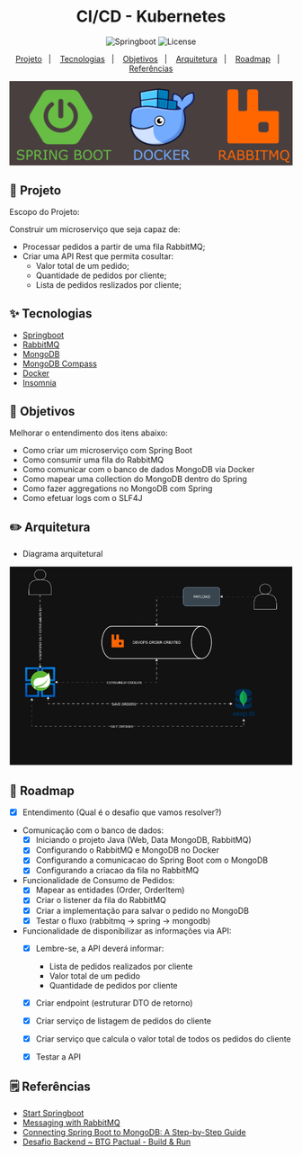 <h1 align="center"> CI/CD - Kubernetes </h1>

<p align="center">
  <img alt="Springboot" src="https://img.shields.io/static/v1?label=Backend&message=Springboot&color=8257E5&labelColor=000000"  />
  <img alt="License" src="https://img.shields.io/static/v1?label=license&message=MIT&color=49AA26&labelColor=000000">
</p>

<p align="center">
  <a href="#projeto">Projeto</a>&nbsp;&nbsp;&nbsp;|&nbsp;&nbsp;&nbsp;
  <a href="#tecnologias">Tecnologias</a>&nbsp;&nbsp;&nbsp;|&nbsp;&nbsp;&nbsp;
  <a href="#objetivos">Objetivos</a>&nbsp;&nbsp;&nbsp;|&nbsp;&nbsp;&nbsp;
  <a href="#arquitetura">Arquitetura</a>&nbsp;&nbsp;&nbsp;|&nbsp;&nbsp;&nbsp;
  <a href="#roadmap">Roadmap</a>&nbsp;&nbsp;&nbsp;|&nbsp;&nbsp;&nbsp;
  <a href="#referências">Referências</a>
</p>

<p align="center">
  <img alt="Rabbit" src="./image/spring-docker-rabbit.png">
</p>



## 🌱 Projeto

Escopo do Projeto:

Construir um microserviço que seja capaz de:
- Processar pedidos a partir de uma fila RabbitMQ;
- Criar uma API Rest que permita cosultar:
    - Valor total de um pedido;
    - Quantidade de pedidos por cliente;
    - Lista de pedidos reslizados por cliente;

## ✨ Tecnologias

- [Springboot](https://spring.io/projects/spring-boot)
- [RabbitMQ](https://www.rabbitmq.com/)
- [MongoDB](https://www.mongodb.com/)
- [MongoDB Compass](https://www.mongodb.com/products/tools/compass)
- [Docker](https://www.docker.com/)
- [Insomnia](https://insomnia.rest/download)

## 🎯 Objetivos

Melhorar o entendimento dos itens abaixo:

- Como criar um microserviço com Spring Boot
- Como consumir uma fila do RabbitMQ
- Como comunicar com o banco de dados MongoDB via Docker
- Como mapear uma collection do MongoDB dentro do Spring
- Como fazer aggregations no MongoDB com Spring
- Como efetuar logs com o SLF4J

## ✏️ Arquitetura

- Diagrama arquitetural

<p align="center">
  <img alt="Rabbit" src="./image/spring-rabbit.jpg">
</p>


## 📌 Roadmap

- [x] Entendimento (Qual é o desafio que vamos resolver?)

- Comunicação com o banco de dados:
    - [x] Iniciando o projeto Java (Web, Data MongoDB, RabbitMQ)
    - [x] Configurando o RabbitMQ e MongoDB no Docker
    - [X] Configurando a comunicacao do Spring Boot com o MongoDB
    - [X] Configurando a criacao da fila no RabbitMQ

- Funcionalidade de Consumo de Pedidos:
    - [x] Mapear as entidades (Order, OrderItem)
    - [x] Criar o listener da fila do RabbitMQ
    - [x] Criar a implementação para salvar o pedido no MongoDB
    - [x] Testar o fluxo (rabbitmq → spring → mongodb)

- Funcionalidade de disponibilizar as informações via API:
    - [x] Lembre-se, a API deverá informar:
        - Lista de pedidos realizados por cliente
        - Valor total de um pedido
        - Quantidade de pedidos por cliente
    - [x] Criar endpoint (estruturar DTO de retorno)
    - [x] Criar serviço de listagem de pedidos do cliente
    - [x] Criar serviço que calcula o valor total de todos os pedidos do cliente
    - [x] Testar a API



## 🗒️ Referências

- [Start Springboot](https://docs.spring.io/spring-boot/tutorial/first-application/index.html)
- [Messaging with RabbitMQ](https://spring.io/guides/gs/messaging-rabbitmq)
- [Connecting Spring Boot to MongoDB: A Step-by-Step Guide](https://medium.com/@samuelcatalano/connecting-spring-boot-to-mongodb-a-step-by-step-guide-b9f2fd9e872d)
- [Desafio Backend ~ BTG Pactual  - Build & Run](https://brunograna.notion.site/Desafio-Backend-BTG-Pactual-Build-Run-3f48048e3e594fbea580c006eac6ff08)
